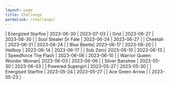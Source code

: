 ```yaml
---
layout: page
title: Challenge
permalink: /challenge/
---
```


| Energized Starfire | 2023-06-30 | 2023-07-03 |
| Grid | 2023-06-27 | 2023-06-30 |
| Soul Stealer Dr Fate | 2023-06-24 | 2023-06-27 |
| Cheetah | 2023-06-21 | 2023-06-24 |
| Blue Beetle| 2023-06-17 | 2023-06-20 |
| Hellboy | 2023-06-14 | 2023-06-17 |
| Sub Zero| 2023-06-10 | 2023-06-13 |
| Speedforce The Flash | 2023-06-06 | 2023-06-10 |
| Warrior Queen Wonder Woman| 2023-06-03 | 2023-06-06 |
| Silver Banshee | 2023-05-30 | 2023-06-03 |
| Powered Supergirl | 2023-05-27 | 2023-05-30 |
| Energised Starfire | 2023-05-24 | 2023-05-27 |
| Ace Green Arrow | | 2023-05-23 |
